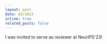 ```yaml
---
layout: post
date: 03/2023
inline: true
related_posts: false
---
```

I was invited to serve as reviewer at NeurIPS'23!
